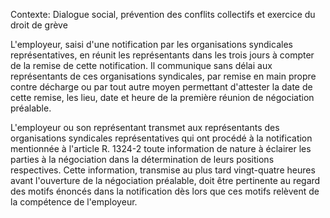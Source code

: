 Contexte: Dialogue social, prévention des conflits  collectifs et exercice du droit de grève

L'employeur, saisi d'une notification par les organisations syndicales représentatives, en réunit les représentants dans les trois jours à compter de la remise de cette notification. Il communique sans délai aux représentants de ces organisations syndicales, par remise en main propre contre décharge ou par tout autre moyen permettant d'attester la date de cette remise, les lieu, date et heure de la première réunion de négociation préalable.

L'employeur ou son représentant transmet aux représentants des organisations syndicales représentatives qui ont procédé à la notification mentionnée à l'article R. 1324-2 toute information de nature à éclairer les parties à la négociation dans la détermination de leurs positions respectives. Cette information, transmise au plus tard vingt-quatre heures avant l'ouverture de la négociation préalable, doit être pertinente au regard des motifs énoncés dans la notification dès lors que ces motifs relèvent de la compétence de l'employeur.